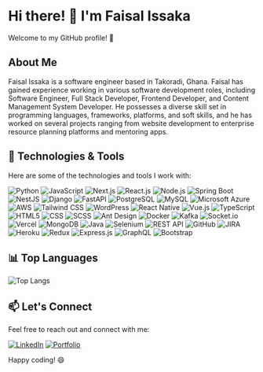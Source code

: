 # Hi there! 👋 I'm Faisal Issaka

Welcome to my GitHub profile! 🚀

## About Me

Faisal Issaka is a software engineer based in Takoradi, Ghana. Faisal has gained experience working in various software development roles, including Software Engineer, Full Stack Developer, Frontend Developer, and Content Management System Developer. He possesses a diverse skill set in programming languages, frameworks, platforms, and soft skills, and he has worked on several projects ranging from website development to enterprise resource planning platforms and mentoring apps.

## 🔧 Technologies & Tools

Here are some of the technologies and tools I work with:

![Python](https://img.shields.io/badge/-Python-3776AB?logo=python&style=flat-square)
![JavaScript](https://img.shields.io/badge/-JavaScript-F7DF1E?logo=javascript&style=flat-square)
![Next.js](https://img.shields.io/badge/-Next.js-000000?logo=next.js&style=flat-square)
![React.js](https://img.shields.io/badge/-React.js-61DAFB?logo=react&style=flat-square)
![Node.js](https://img.shields.io/badge/-Node.js-339933?logo=node.js&style=flat-square)
![Spring Boot](https://img.shields.io/badge/-Spring%20Boot-6DB33F?logo=spring-boot&style=flat-square)
![NestJS](https://img.shields.io/badge/-NestJS-E0234E?logo=nestjs&style=flat-square)
![Django](https://img.shields.io/badge/-Django-092E20?logo=django&style=flat-square)
![FastAPI](https://img.shields.io/badge/-FastAPI-009688?logo=fastapi&style=flat-square)
![PostgreSQL](https://img.shields.io/badge/-PostgreSQL-336791?logo=postgresql&style=flat-square)
![MySQL](https://img.shields.io/badge/-MySQL-4479A1?logo=mysql&style=flat-square)
![Microsoft Azure](https://img.shields.io/badge/-Microsoft%20Azure-0089D6?logo=microsoft-azure&style=flat-square)
![AWS](https://img.shields.io/badge/-AWS-232F3E?logo=amazon-aws&style=flat-square)
![Tailwind CSS](https://img.shields.io/badge/-Tailwind%20CSS-38B2AC?logo=tailwind-css&style=flat-square)
![WordPress](https://img.shields.io/badge/-WordPress-21759B?logo=wordpress&style=flat-square)
![React Native](https://img.shields.io/badge/-React%20Native-61DAFB?logo=react&style=flat-square)
![Vue.js](https://img.shields.io/badge/-Vue.js-4FC08D?logo=vue.js&style=flat-square)
![TypeScript](https://img.shields.io/badge/-TypeScript-3178C6?logo=typescript&style=flat-square)
![HTML5](https://img.shields.io/badge/-HTML5-E34F26?logo=html5&style=flat-square)
![CSS](https://img.shields.io/badge/-CSS-1572B6?logo=css3&style=flat-square)
![SCSS](https://img.shields.io/badge/-SCSS-CC6699?logo=sass&style=flat-square)
![Ant Design](https://img.shields.io/badge/-Ant%20Design-0170FE?logo=ant-design&style=flat-square)
![Docker](https://img.shields.io/badge/-Docker-2496ED?logo=docker&style=flat-square)
![Kafka](https://img.shields.io/badge/-Kafka-231F20?logo=apache-kafka&style=flat-square)
![Socket.io](https://img.shields.io/badge/-Socket.io-010101?logo=socket.io&style=flat-square)
![Vercel](https://img.shields.io/badge/-Vercel-000000?logo=vercel&style=flat-square)
![MongoDB](https://img.shields.io/badge/-MongoDB-47A248?logo=mongodb&style=flat-square)
![Java](https://img.shields.io/badge/-Java-007396?logo=java&style=flat-square)
![Selenium](https://img.shields.io/badge/-Selenium-43B02A?logo=selenium&style=flat-square)
![REST API](https://img.shields.io/badge/-REST%20API-009688?style=flat-square)
![GitHub](https://img.shields.io/badge/-GitHub-181717?logo=github&style=flat-square)
![JIRA](https://img.shields.io/badge/-JIRA-0052CC?logo=jira&style=flat-square)
![Heroku](https://img.shields.io/badge/-Heroku-430098?logo=heroku&style=flat-square)
![Redux](https://img.shields.io/badge/-Redux-764ABC?logo=redux&style=flat-square)
![Express.js](https://img.shields.io/badge/-Express.js-000000?logo=express&style=flat-square)
![GraphQL](https://img.shields.io/badge/-GraphQL-E10098?logo=graphql&style=flat-square)
![Bootstrap](https://img.shields.io/badge/-Bootstrap-563D7C?logo=bootstrap&style=flat-square)

## 📊 Top Languages

![Top Langs](https://github-readme-stats.vercel.app/api/top-langs/?username=faisal-sey&layout=compact&theme=dark&langs_count=6&hide=dockerfile,shell,batchfile,makefile,hack,c)


## 📫 Let's Connect

Feel free to reach out and connect with me:

[![LinkedIn](https://img.shields.io/badge/-LinkedIn-0077B5?logo=linkedin&style=flat-square)](https://www.linkedin.com/in/faisal-issaka-740ba2180)
[![Portfolio](https://img.shields.io/badge/-Portfolio-000000?style=flat-square)](https://faisal-issaka.vercel.app/)

Happy coding! 😄
